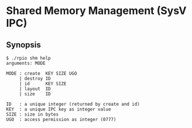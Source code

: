 # Shared Memory Management (SysV IPC)

## Synopsis

```
$ ./rpio shm help
arguments: MODE

MODE : create  KEY SIZE UGO
     | destroy ID
     | id      KEY SIZE
     | layout  ID
     | size    ID

ID   : a unique integer (returned by create and id)
KEY  : a unique IPC key as integer value
SIZE : size in bytes
UGO  : access permission as integer (0777)
```
